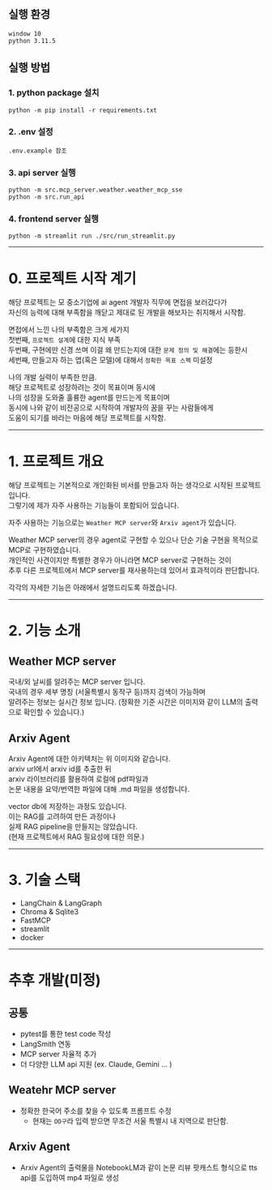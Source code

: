 ## 실행 환경
```
window 10
python 3.11.5
```

## 실행 방법

### 1. python package 설치
```
python -m pip install -r requirements.txt
```

### 2. .env 설정
```
.env.example 참조
```

### 3. api server 실행
```
python -m src.mcp_server.weather.weather_mcp_sse
python -m src.run_api
```

### 4. frontend server 실행  
```
python -m streamlit run ./src/run_streamlit.py
```
___


# 0. 프로젝트 시작 계기
해당 프로젝트는 모 중소기업에 ai agent 개발자 직무에 면접을 보러갔다가   
자신의 능력에 대해 부족함을 깨닫고 제대로 된 개발을 해보자는 취지해서 시작함.  

면접에서 느낀 나의 부족함은 크게 세가지  
첫번째, `프로젝트 설계`에 대한 지식 부족  
두번째, 구현에만 신경 쓰며 이걸 왜 만드는지에 대한 `문제 정의 및 해결`에는 등한시  
세번째, 만들고자 하는 앱(혹은 모델)에 대해서 `정확한 목표 스펙` 미설정  

나의 개발 실력이 부족한 만큼.  
해당 프로젝트로 성장하려는 것이 목표이며 동시에   
나의 성장을 도와줄 훌륭한 agent를 만드는게 목표이며  
동시에 나와 같이 비전공으로 시작하여 개발자의 꿈을 꾸는 사람들에게  
도움이 되기를 바라는 마음에 해당 프로젝트를 시작함.

___

# 1. 프로젝트 개요
해당 프로젝트는 기본적으로 개인화된 비서를 만들고자 하는 생각으로 시작된 프로젝트 입니다.  
그렇기에 제가 자주 사용하는 기능들이 포함되어 있습니다.  

자주 사용하는 기능으로는 `Weather MCP server`와 `Arxiv agent`가 있습니다. 

Weather MCP server의 경우 agent로 구현할 수 있으나 단순 기술 구현을 목적으로 MCP로 구현하였습니다.   
개인적인 사견이지만 특별한 경우가 아니라면 MCP server로 구현하는 것이  
추후 다른 프로젝트에서 MCP server를 재사용하는데 있어서 효과적이라 판단합니다.  

각각의 자세한 기능은 아래에서 설명드리도록 하겠습니다.


___

# 2. 기능 소개
## Weather MCP server
[](https://github.com/Lt-kang/Lang-Secretary/tree/main/assets/001.png)

국내/외 날씨를 알려주는 MCP server 입니다.  
국내의 경우 세부 명칭 (서울특별시 동작구 등)까지 검색이 가능하며  
알려주는 정보는 실시간 정보 입니다. (정확한 기준 시간은 이미지와 같이 LLM의 출력으로 확인할 수 있습니다.)


## Arxiv Agent
[](https://github.com/Lt-kang/Lang-Secretary/tree/main/assets/002.png)

Arxiv Agent에 대한 아키텍처는 위 이미지와 같습니다.  
arxiv url에서 arxiv id를 추출한 뒤   
arxiv 라이브러리를 활용하여 로컬에 pdf파일과  
논문 내용을 요약/번역한 파일에 대해 .md 파일을 생성합니다. 

vector db에 저장하는 과정도 있습니다.  
이는 RAG를 고려하여 만든 과정이나  
실제 RAG pipeline을 만들지는 않았습니다.   
(현재 프로젝트에서 RAG 필요성에 대한 의문.)


___


# 3. 기술 스택
- LangChain & LangGraph
- Chroma & Sqlite3
- FastMCP
- streamlit
- docker

___

# 추후 개발(미정)

## 공통
* pytest를 통한 test code 작성
* LangSmith 연동
* MCP server 자율적 추가
* 더 다양한 LLM api 지원 (ex. Claude, Gemini ... )

## Weatehr MCP server
* 정확한 한국어 주소를 찾을 수 있도록 프롬프트 수정
    * 현재는 `OO구`라 입력 받으면 무조건 서울 특별시 내 지역으로 판단함.


## Arxiv Agent
* Arxiv Agent의 출력물을 NotebookLM과 같이 논문 리뷰 팟캐스트 형식으로 tts api를 도입하여 mp4 파일로 생성


